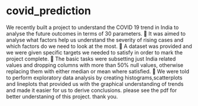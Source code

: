 # covid_prediction
We recently built a project to understand the COVID 19 trend in India to analyse the future outcomes in terms of 30 parameters. 
 It was aimed to analyse what factors help us understand the severity of rising cases and which factors do we need to look at the most. 
 A dataset was provided and we were given specific targets we needed to satisfy in order to mark the project complete. 
 The basic tasks were subsetting just India related values and dropping columns with more than 50% null values, otherwise replacing them with either median or mean where satisfied. 
 We were told to perform exploratory data analysis by creating histograms,scatterplots and lineplots that provided us with the graphical understanding of trends and made it easier for us to derive conclusions.
please see the pdf for better understaning of this project.
thank you.
